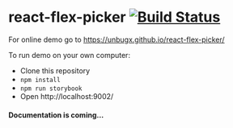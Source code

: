 # react-flex-picker [![Build Status](https://travis-ci.org/unbugx/react-flex-picker.svg?branch=master)](https://travis-ci.org/unbugx/react-flex-picker)

For online demo go to https://unbugx.github.io/react-flex-picker/

To run demo on your own computer:

* Clone this repository
* `npm install`
* `npm run storybook`
* Open http://localhost:9002/

#### Documentation is coming...